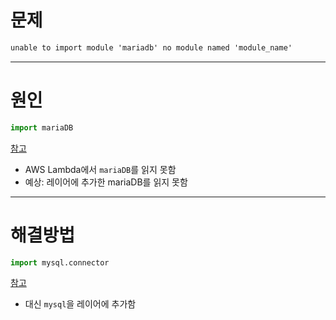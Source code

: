 # 문제

```html
unable to import module 'mariadb' no module named 'module_name'
```



---



# 원인

```python
import mariaDB
```

[참고](https://mariadb.com/ko/resources/blog/how-to-connect-python-programs-to-mariadb/)

- AWS Lambda에서 `mariaDB`를 읽지 못함
- 예상: 레이어에 추가한 mariaDB를 읽지 못함



---



# 해결방법

```python
import mysql.connector
```

[참고](https://dev.mysql.com/doc/connector-python/en/connector-python-example-connecting.html)

- 대신 `mysql`을 레이어에 추가함

